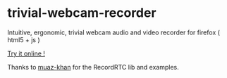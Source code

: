 # trivial-webcam-recorder
Intuitive, ergonomic, trivial webcam audio and video recorder for firefox ( html5 + js )


[Try it online !](//1twitif.github.io/trivial-webcam-recorder/)

Thanks to [muaz-khan](//github.com/muaz-khan/RecordRTC) for the RecordRTC lib and examples.
